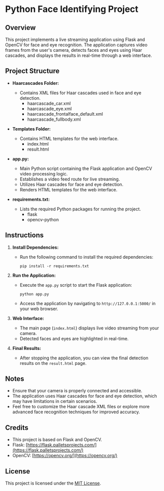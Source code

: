 # Python Face Identifying Project

## Overview
This project implements a live streaming application using Flask and OpenCV for face and eye recognition. The application captures video frames from the user's camera, detects faces and eyes using Haar cascades, and displays the results in real-time through a web interface.

## Project Structure

- **Haarcascades Folder:**
  - Contains XML files for Haar cascades used in face and eye detection.
    - haarcascade_car.xml
    - haarcascade_eye.xml
    - haarcascade_frontalface_default.xml
    - haarcascade_fullbody.xml

- **Templates Folder:**
  - Contains HTML templates for the web interface.
    - index.html
    - result.html

- **app.py:**
  - Main Python script containing the Flask application and OpenCV video processing logic.
  - Establishes a video feed route for live streaming.
  - Utilizes Haar cascades for face and eye detection.
  - Renders HTML templates for the web interface.

- **requirements.txt:**
  - Lists the required Python packages for running the project.
    - flask
    - opencv-python

## Instructions

1. **Install Dependencies:**
   - Run the following command to install the required dependencies:
     ```
     pip install -r requirements.txt
     ```

2. **Run the Application:**
   - Execute the `app.py` script to start the Flask application:
     ```
     python app.py
     ```
   - Access the application by navigating to `http://127.0.0.1:5000/` in your web browser.

3. **Web Interface:**
   - The main page (`index.html`) displays live video streaming from your camera.
   - Detected faces and eyes are highlighted in real-time.

4. **Final Results:**
   - After stopping the application, you can view the final detection results on the `result.html` page.

## Notes

- Ensure that your camera is properly connected and accessible.
- The application uses Haar cascades for face and eye detection, which may have limitations in certain scenarios.
- Feel free to customize the Haar cascade XML files or explore more advanced face recognition techniques for improved accuracy.

## Credits

- This project is based on Flask and OpenCV.
- Flask: [https://flask.palletsprojects.com/](https://flask.palletsprojects.com/)
- OpenCV: [https://opencv.org/](https://opencv.org/)

## License

This project is licensed under the [MIT License](LICENSE).

